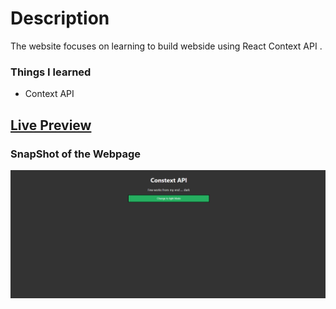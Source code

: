 # Description
The website focuses on learning to build webside using React Context API .

### Things I learned

- Context API

## [Live Preview]()

### SnapShot of the Webpage

![StreetStyle](./Image/theme%20switcher.PNG)